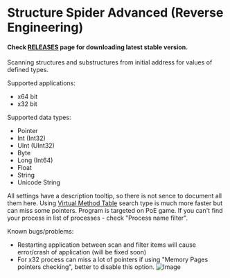 # Structure Spider Advanced (Reverse Engineering)

#### Check [RELEASES](https://github.com/Stridemann/StructureSpiderAdvanced/releases) page for downloading latest stable version.

Scanning structures and substructures from initial address for values of defined types.

Supported applications:
- x64 bit
- x32 bit

Supported data types:
- Pointer
- Int (Int32)
- UInt (UInt32)
- Byte
- Long (Int64)
- Float
- String
- Unicode String


All settings have a description tooltip, so there is not sence to document all them here.
Using [Virtual Method Table](https://en.wikipedia.org/wiki/Virtual_method_table) search type is much more faster but can miss some pointers.
Program is targeted on PoE game. If you can't find your process in list of processes  - check "Process name filter".

Known bugs/problems:
- Restarting application between scan and filter items will cause error/crash of application (will be fixed soon)
- For x32 process can miss a lot of pointers if using "Memory Pages pointers checking", better to disable this option.
![Image](https://raw.githubusercontent.com/Stridemann/StructureSpiderAdvanced/master/Screenshot2.png)
